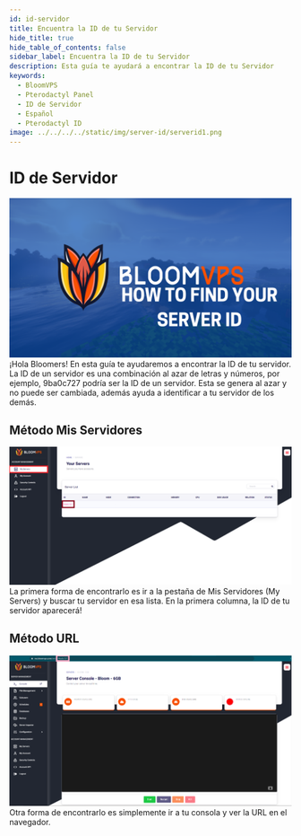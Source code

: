 ```yaml
---
id: id-servidor
title: Encuentra la ID de tu Servidor
hide_title: true
hide_table_of_contents: false
sidebar_label: Encuentra la ID de tu Servidor
description: Esta guía te ayudará a encontrar la ID de tu Servidor
keywords:
  - BloomVPS
  - Pterodactyl Panel
  - ID de Servidor
  - Español
  - Pterodactyl ID
image: ../../../../static/img/server-id/serverid1.png
---
```

# ID de Servidor
![BloomVPS Server ID](../../../static/img/server-id/serverid1.png)
¡Hola Bloomers! En esta guía te ayudaremos a encontrar la ID de tu servidor. La ID de un servidor es una combinación al azar de letras y números, por ejemplo, 9ba0c727 podría ser la ID de un servidor. Esta se genera al azar y no puede ser cambiada, además ayuda a identificar a tu servidor de los demás.

## Método Mis Servidores
![BloomVPS Server ID](../../../static/img/server-id/serverid2.png)
La primera forma de encontrarlo es ir a la pestaña de Mis Servidores (My Servers) y buscar tu servidor en esa lista. En la primera columna, la ID de tu servidor aparecerá!

## Método URL
![BloomVPS Server ID](../../../static/img/server-id/serverid3.png)
Otra forma de encontrarlo es simplemente ir a tu consola y ver la URL en el navegador. 